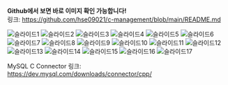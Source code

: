 **Github에서 보면 바로 이미지 확인 가능합니다!**\
링크: https://github.com/hse09021/c-management/blob/main/README.md

![슬라이드1](https://user-images.githubusercontent.com/51695816/144957983-03138f2e-f00a-4cc4-8268-dc2cbcc924c9.PNG)
![슬라이드2](https://user-images.githubusercontent.com/51695816/144957984-a43681ba-7183-48f5-bf42-70ca6d96e04c.PNG)
![슬라이드3](https://user-images.githubusercontent.com/51695816/144957987-234b92e4-a43c-481f-a896-6b6c02400136.PNG)
![슬라이드4](https://user-images.githubusercontent.com/51695816/144957988-63c14795-0f85-4eda-ad68-a3eac0cae29a.PNG)
![슬라이드5](https://user-images.githubusercontent.com/51695816/144957990-8ff22181-ad0c-433b-af1d-26e9bc907339.PNG)
![슬라이드6](https://user-images.githubusercontent.com/51695816/144957992-68389d99-ac8a-4b53-922c-82bc25eecb9b.PNG)
![슬라이드7](https://user-images.githubusercontent.com/51695816/144957994-2fb9c93c-463d-411e-8dfc-d5d03afa97a8.PNG)
![슬라이드8](https://user-images.githubusercontent.com/51695816/144957995-eb7bafde-bd99-4422-811d-aeec32f84d0f.PNG)
![슬라이드9](https://user-images.githubusercontent.com/51695816/144957996-e0a66f6a-b05c-40b4-b9e9-7938147df502.PNG)
![슬라이드10](https://user-images.githubusercontent.com/51695816/144957997-df667759-ec07-4d5c-a85a-75682a0cf1e0.PNG)
![슬라이드11](https://user-images.githubusercontent.com/51695816/144957998-bb4aa45e-2648-4745-a880-834844a5f1ac.PNG)
![슬라이드12](https://user-images.githubusercontent.com/51695816/144958000-22eb0377-54f1-441e-9d2e-7900dfaef6d3.PNG)
![슬라이드13](https://user-images.githubusercontent.com/51695816/144957971-526c7de5-ba9e-4d1d-bc87-a86356effb75.PNG)
![슬라이드14](https://user-images.githubusercontent.com/51695816/144957978-e0671af1-8bdd-46ef-8660-ffff09789962.PNG)
![슬라이드15](https://user-images.githubusercontent.com/51695816/144957980-05bc2263-c941-4a3e-aab2-e3e924cc532a.PNG)
![슬라이드16](https://user-images.githubusercontent.com/51695816/144957981-35b344f0-350f-4b56-b4ef-868b3a7fd82c.PNG)
![슬라이드17](https://user-images.githubusercontent.com/51695816/144957982-ab027086-5198-4ccb-935a-790fd2eb572a.PNG)

MySQL C Connector 링크: https://dev.mysql.com/downloads/connector/cpp/